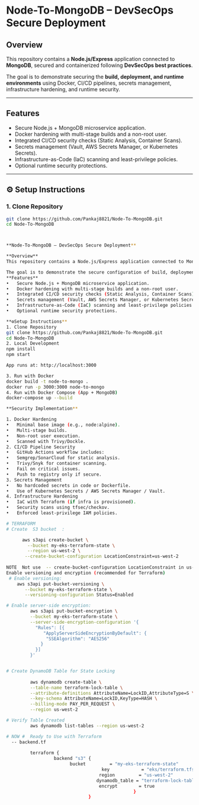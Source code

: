 # Node-To-MongoDB – DevSecOps Secure Deployment  

## Overview  
This repository contains a **Node.js/Express** application connected to **MongoDB**, secured and containerized following **DevSecOps best practices**.  

The goal is to demonstrate securing the **build, deployment, and runtime environments** using Docker, CI/CD pipelines, secrets management, infrastructure hardening, and runtime security.  

---

## Features  
- Secure Node.js + MongoDB microservice application.  
- Docker hardening with multi-stage builds and a non-root user.  
- Integrated CI/CD security checks (Static Analysis, Container Scans).  
- Secrets management (Vault, AWS Secrets Manager, or Kubernetes Secrets).  
- Infrastructure-as-Code (IaC) scanning and least-privilege policies.  
- Optional runtime security protections.  

---

## ⚙️ Setup Instructions  

### 1. Clone Repository  
```bash
git clone https://github.com/Pankaj8821/Node-To-MongoDB.git
cd Node-To-MongoDB



**Node-To-MongoDB – DevSecOps Secure Deployment**

**Overview**
This repository contains a Node.js/Express application connected to MongoDB, secured and containerized following DevSecOps best practices.

The goal is to demonstrate the secure configuration of build, deployment, and runtime environments using Docker, CI/CD pipelines, secrets management, infrastructure hardening, and runtime security.
**Features**
•	Secure Node.js + MongoDB microservice application.
•	Docker hardening with multi-stage builds and a non-root user.
•	Integrated CI/CD security checks (Static Analysis, Container Scans).
•	Secrets management (Vault, AWS Secrets Manager, or Kubernetes Secrets).
•	Infrastructure-as-Code (IaC) scanning and least-privilege policies.
•	Optional runtime security protections.

**⚙Setup Instructions**
1. Clone Repository
git clone https://github.com/Pankaj8821/Node-To-MongoDB.git
cd Node-To-MongoDB
2. Local Development
npm install
npm start

App runs at: http://localhost:3000

3. Run with Docker
docker build -t node-to-mongo .
docker run -p 3000:3000 node-to-mongo
4. Run with Docker Compose (App + MongoDB)
docker-compose up --build

**Security Implementation** 

1. Docker Hardening
•	Minimal base image (e.g., node:alpine). 
•	Multi-stage builds.
•	Non-root user execution.
•	Scanned with Trivy/Dockle.
2. CI/CD Pipeline Security
•	GitHub Actions workflow includes:
•	Semgrep/SonarCloud for static analysis.
•	Trivy/Snyk for container scanning.
•	Fail on critical issues.
•	Push to registry only if secure.
3. Secrets Management
•	No hardcoded secrets in code or Dockerfile.
•	Use of Kubernetes Secrets / AWS Secrets Manager / Vault.
4. Infrastructure Hardening
•	IaC with Terraform (if infra is provisioned).
•	Security scans using tfsec/checkov.
•	Enforced least-privilege IAM policies.

# TERRAFORM
# Create  S3 bucket  :

      aws s3api create-bucket \
        --bucket my-eks-terraform-state \
        --region us-west-2 \
       --create-bucket-configuration LocationConstraint=us-west-2
    
NOTE  Not use  -- create-bucket-configuration LocationConstraint in us-east-1
Enable versioning and encryption (recommended for Terraform)
 # Enable versioning:
    aws s3api put-bucket-versioning \
       --bucket my-eks-terraform-state \
       --versioning-configuration Status=Enabled

# Enable server-side encryption:
         aws s3api put-bucket-encryption \
         --bucket my-eks-terraform-state \
         --server-side-encryption-configuration '{
           "Rules": [{
              "ApplyServerSideEncryptionByDefault": {
               "SSEAlgorithm": "AES256"
             }
           }]
         }'


# Create DynamoDB Table for State Locking
         
         aws dynamodb create-table \
         --table-name terraform-lock-table \
         --attribute-definitions AttributeName=LockID,AttributeType=S \
         --key-schema AttributeName=LockID,KeyType=HASH \
         --billing-mode PAY_PER_REQUEST \
         --region us-west-2

# Verify Table Created
         aws dynamodb list-tables --region us-west-2

# NOW #  Ready to Use with Terraform
  -- backend.tf 
    
         terraform {
                  backend "s3" {
                        bucket         = "my-eks-terraform-state"
                                    key            = "eks/terraform.tfstate"
                                   region         = "us-west-2"
                                  dynamodb_table = "terraform-lock-table"
                                   encrypt        = true
                                                }
                               }
